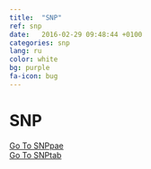 ```yaml
---
title:  "SNP"
ref: snp
date:   2016-02-29 09:48:44 +0100
categories: snp
lang: ru
color: white
bg: purple
fa-icon: bug
---
```

# SNP

  <div class="row">
    <div class="half column">
    <a class="button button-primary" href="http://snptab.antibiotic.ru/">Go To SNPpae</a>
    </div>
    <div class="half column">
    <a class="button button-primary" href="http://snptab.antibiotic.ru/">Go To SNPtab</a>
    </div>
  </div>
